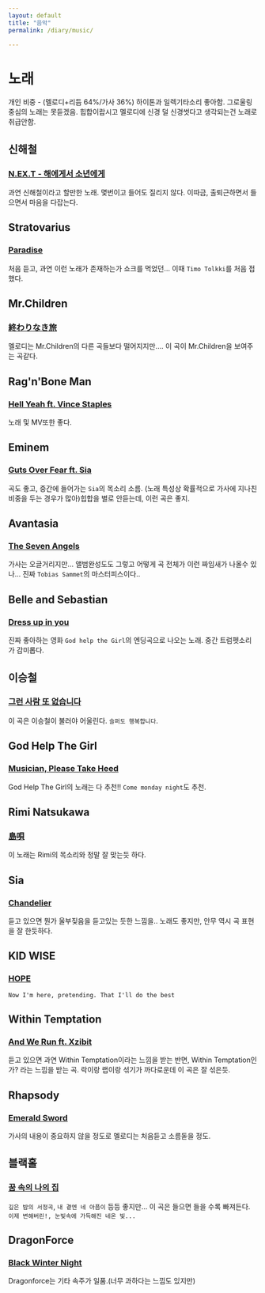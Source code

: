 ```yaml
---
layout: default
title: "음악"
permalink: /diary/music/

---
```


# 노래
개인 비중 - (멜로디+리듬 64%/가사 36%)
하이톤과 일렉기타소리 좋아함.
그로울링 중심의 노래는 못듣겠음.
힙합이랍시고 멜로디에 신경 덜 신경썻다고 생각되는건 노래로 취급안함.


## 신해철
### [N.EX.T - 해에게서 소년에게](https://youtu.be/a-AOd_ZfNaw)
과연 신해철이라고 할만한 노래. 몇번이고 들어도 질리지 않다. 이따금, 출퇴근하면서 들으면서 마음을 다잡는다.


## Stratovarius
### [Paradise](https://www.youtube.com/watch?v=sGcvtyH8eCI)
처음 듣고, 과연 이런 노래가 존재하는가 쇼크를 먹었던... 이때 `Timo Tolkki`를 처음 접했다.


## Mr.Children
### [終わりなき旅](http://www.lyrics.co.kr/?p=247666)
멜로디는 Mr.Children의 다른 곡들보다 떨어지지만.... 이 곡이 Mr.Children을 보여주는 곡같다.

## Rag'n'Bone Man
### [Hell Yeah ft. Vince Staples](https://youtu.be/BPbYdPwmjsI)
노래 및 MV또한 좋다.


## Eminem
### [Guts Over Fear ft. Sia](https://youtu.be/0AqnCSdkjQ0)
곡도 좋고, 중간에 들어가는 `Sia`의 목소리 소름.
(노래 특성상 확률적으로 가사에 지나친 비중을 두는 경우가 많아)힙합을 별로 안듣는데, 이런 곡은 좋지.


## Avantasia
### [The Seven Angels](https://youtu.be/YxOW2rLIrA8)
가사는 오글거리지만... 앨범완성도도 그렇고 어떻게 곡 전체가 이런 짜임새가 나올수 있나... 진짜 `Tobias Sammet`의 마스터피스이다..


## Belle and Sebastian
### [Dress up in you](https://youtu.be/U_zejeTlh-E)
진짜 좋아하는 영화 `God help the Girl`의 엔딩곡으로 나오는 노래. 중간 트럼펫소리가 감미롭다.



## 이승철
### [그런 사람 또 없습니다](https://www.youtube.com/watch?v=PmSPu0bXXGs)
이 곡은 이승철이 불러야 어울린다. `슬퍼도 행복합니다`.


## God Help The Girl
### [Musician, Please Take Heed](https://youtu.be/Gk7at28788M)
God Help The Girl의 노래는 다 추천!! `Come monday night`도 추천.


## Rimi Natsukawa
### [島唄](https://www.youtube.com/watch?v=8foQlu_yW70)
이 노래는 Rimi의 목소리와 정말 잘 맞는듯 하다.


## Sia
### [Chandelier](https://www.youtube.com/watch?v=2vjPBrBU-TM)
듣고 있으면 뭔가 울부짖음을 듣고있는 듯한 느낌을.. 노래도 좋지만, 안무 역시 곡 표현을 잘 한듯하다.


## KID WISE
### [HOPE](https://www.youtube.com/watch?v=-ylvopE8jTI)
`Now I'm here, pretending. That I'll do the best`



## Within Temptation
### [And We Run ft. Xzibit](https://youtu.be/awvqIi427_A)
듣고 있으면 과연 Within Temptation이라는 느낌을 받는 반면, Within Temptation인가? 라는 느낌을 받는 곡. 락이랑 랩이랑 섞기가 까다로운데 이 곡은 잘 섞은듯.



## Rhapsody
### [Emerald Sword](https://www.youtube.com/watch?v=FbIsPYfn_68)
가사의 내용이 중요하지 않을 정도로 멜로디는 처음듣고 소름돋을 정도. 


## 블랙홀
### [꿈 속의 나의 집](https://www.youtube.com/watch?v=OuZm6D-_aUc)
`깊은 밤의 서정곡`, `내 곁엔 네 아픔이` 등등 좋지만... 이 곡은 들으면 들을 수록 빠져든다. `이제 변해버린!, 눈빛속에 가득해진 네온 빛...`


## DragonForce
### [Black Winter Night](https://youtu.be/9vE5LP0keEE)
Dragonforce는 기타 속주가 일품.(너무 과하다는 느낌도 있지만)